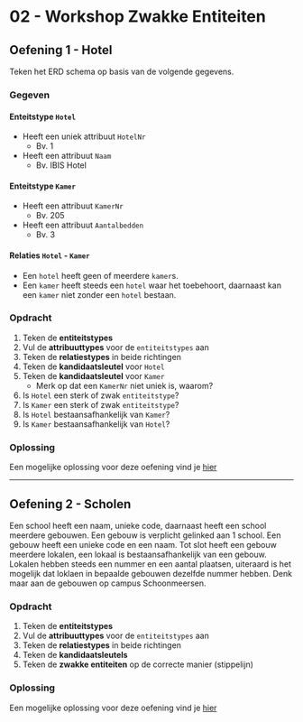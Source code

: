 # 02 - Workshop Zwakke Entiteiten

## Oefening 1 - Hotel
Teken het ERD schema op basis van de volgende gegevens.
### Gegeven
#### Enteitstype `Hotel`
- Heeft een uniek attribuut `HotelNr`
    - Bv. 1
- Heeft een attribuut `Naam`
    - Bv. IBIS Hotel
#### Enteitstype `Kamer`
- Heeft een attribuut `KamerNr`
    - Bv. 205
- Heeft een attribuut `Aantalbedden`
    - Bv. 3
#### Relaties `Hotel` - `Kamer`
- Een `hotel` heeft geen of meerdere `kamer`s.
- Een `kamer` heeft steeds een `hotel` waar het toebehoort, daarnaast kan een `kamer` niet zonder een `hotel` bestaan.

### Opdracht
1. Teken de **entiteitstypes**
2. Vul de **attribuuttypes** voor de `entiteitstypes` aan
3. Teken de **relatiestypes** in beide richtingen
4. Teken de **kandidaatsleutel** voor `Hotel`
5. Teken de **kandidaatsleutel** voor `Kamer`
    - Merk op dat een `KamerNr` niet uniek is, waarom?
6. Is `Hotel` een sterk of zwak `entiteitstype`?
7. Is `Kamer` een sterk of zwak `entiteitstype`?
8. Is `Hotel` bestaansafhankelijk van `Kamer`?
8. Is `Kamer` bestaansafhankelijk van `Hotel`?

### Oplossing
Een mogelijke oplossing voor deze oefening vind je [hier](solutions/exercise-1.md)

---

## Oefening 2 - Scholen
Een school heeft een naam, unieke code, daarnaast heeft een school meerdere gebouwen. Een gebouw is verplicht gelinked aan 1 school. Een gebouw heeft een unieke code en een naam. Tot slot heeft een gebouw meerdere lokalen, een lokaal is bestaansafhankelijk van een gebouw. Lokalen hebben steeds een nummer en een aantal plaatsen, uiteraard is het mogelijk dat loklaen in bepaalde gebouwen dezelfde nummer hebben. Denk maar aan de gebouwen op campus Schoonmeersen.

### Opdracht
1. Teken de **entiteitstypes**
2. Vul de **attribuuttypes** voor de `entiteitstypes` aan
3. Teken de **relatiestypes** in beide richtingen
4. Teken de **kandidaatsleutels**
5. Teken de **zwakke entiteiten** op de correcte manier (stippelijn)

### Oplossing
Een mogelijke oplossing voor deze oefening vind je [hier](solutions/exercise-2.md)



